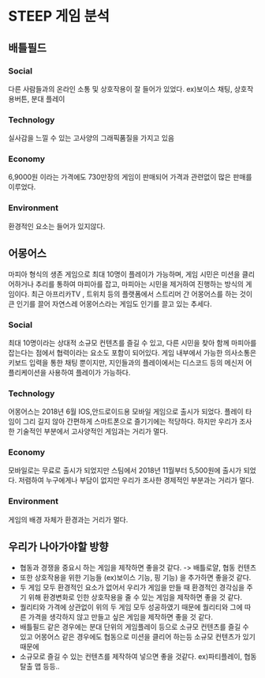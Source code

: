 STEEP 게임 분석
===========




배틀필드
------------
### Social
다른 사람들과의 온라인 소통 및 상호작용이 잘 들어가 있었다. ex)보이스 채팅, 상호작용버튼, 분대 플레이

### Technology
실사감을 느낄 수 있는 고사양의 그래픽품질을 가지고 있음

### Economy
6,9000원 이라는 가격에도 730만장의 게임이 판매되어 가격과 관련없이 많은 판매를 이루었다.

### Environment
환경적인 요소는 들어가 있지않다.



어몽어스
-------------
마피아 형식의 생존 게임으로 최대 10명이 플레이가 가능하며, 게임 시민은 미션을 클리어하거나 추리를 통하여 마피아를 잡고,
마피아는 시민을 제거하여 진행하는 방식의 게임이다. 최근 아프리카TV , 트위치 등의 플랫폼에서 스트리머 간 어몽어스를 하는 것이 큰 인기를 끌어 자연스레 어몽어스라는 게임도 인기를 끌고 있는 추세다.

### Social
최대 10명이라는 상대적 소규모 컨텐츠를 즐길 수 있고, 다른 시민을 찾아 함께 마피아를 잡는다는 점에서 협력이라는 요소도 포함이 되어있다. 게임 내부에서 가능한 의사소통은 키보드 입력을 통한 채팅 뿐이지만, 지인들과의 플레이에서는 디스코드 등의 메신저 어플리케이션을 사용하여 플레이가 가능하다.

### Technology
어몽어스는 2018년 6월 IOS,안드로이드용 모바일 게임으로 출시가 되었다. 플레이 타임이 그리 길지 않아 간편하게 스마트폰으로 즐기기에는 적당하다. 하지만 우리가 조사한 기술적인 부분에서 고사양적인 게임과는 거리가 멀다.

### Economy
모바일로는 무료로 출시가 되었지만 스팀에서 2018년 11월부터 5,500원에 출시가 되었다. 저렴하여 누구에게나 부담이 없지만 우리가 조사한 경제적인 부분과는 거리가 멀다.

### Environment
게임의 배경 자체가 환경과는 거리가 멀다.




우리가 나아가야할 방향
------------
* 협동과 경쟁을 중요시 하는 게임을 제작하면 좋을것 같다. -> 배틀로얄, 협동 컨텐츠
* 또한 상호작용을 위한 기능들 (ex)보이스 기능, 핑 기능) 을 추가하면 좋을것 같다.
* 두 게임 모두 환경적인 요소가 없어서 우리가 게임을 만들 때 환경적인 경각심을 주기 위해 환경변화로 인한 상호작용을 줄 수 있는 게임을 제작하면 좋을 것 같다.
* 퀄리티와 가격에 상관없이 위의 두 게임 모두 성공하였기 때문에 퀄리티와 그에 따른 가격을 생각하지 않고 만들고 싶은 게임을 제작하면 좋을 것 같다.
* 배틀필드 같은 경우에는 분대 단위의 게임플레이 등으로 소규모 컨텐츠를 즐길 수 있고 어몽어스 같은 경우에도 협동으로 미션을 클리어 하는등 소규모 컨텐츠가 있기 때문에
* 소규모로 즐길 수 있는 컨텐츠를 제작하여 넣으면 좋을 것같다. ex)파티플레이, 협동 탈출 맵 등등..
